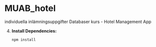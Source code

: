# MUAB_hotel
individuella inlämningsuppgifter Databaser kurs - Hotel Management App

4. **Install Dependencies:**
    ```bash
    npm install
    ```
